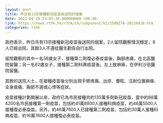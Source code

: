 ```yaml
---
layout: post
title: 昨日有13宗接種新冠疫苗後送院的個案
date: 2021-04-28 23:03:38.000000000 +08:00
link: https://news.rthk.hk/rthk/ch/component/k2/1588278-20210428.htm
categories: rthk
---
```


政府表示，昨日共有13宗接種新冠疫苗後送院的個案，2人留院觀察情況穩定，8人已經出院，其餘3人不遵從醫生勸告自行出院。

留院觀察的其中一名58歲女子，接種第二劑復必泰疫苗後，胸部疼痛，在北區醫院留醫；另一名62歲女子，接種第二劑科興疫苗後，左上肢麻痺，在伊利沙伯醫院留醫。

其餘的送院人士，在接種疫苗後分別出現手臂疼痛、出疹、暈眩、注射位置麻痺、全身痕癢、胸部不適或心悸等症狀。

疫苗接種計劃開展以來，政府已為市民接種共約135萬多劑新冠疫苗，當中約88萬4200名市民接種第一劑疫苗，包括約41萬8800人接種科興疫苗，約46萬5500人接種復必泰疫苗。另外，約46萬7600人已接種第二劑疫苗，包括約30萬人接種科興疫苗，約16萬7600人接種復必泰疫苗。
